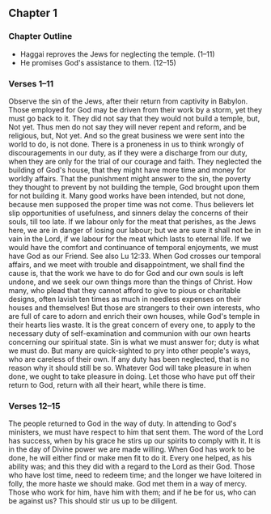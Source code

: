 ## Chapter 1

### Chapter Outline

- Haggai reproves the Jews for neglecting the temple. (1–11)
- He promises God's assistance to them. (12–15)

### Verses 1–11

Observe the sin of the Jews, after their return from captivity in Babylon. Those employed for God may be driven from their work by a storm, yet they must go back to it. They did not say that they would not build a temple, but, Not yet. Thus men do not say they will never repent and reform, and be religious, but, Not yet. And so the great business we were sent into the world to do, is not done. There is a proneness in us to think wrongly of discouragements in our duty, as if they were a discharge from our duty, when they are only for the trial of our courage and faith. They neglected the building of God's house, that they might have more time and money for worldly affairs. That the punishment might answer to the sin, the poverty they thought to prevent by not building the temple, God brought upon them for not building it. Many good works have been intended, but not done, because men supposed the proper time was not come. Thus believers let slip opportunities of usefulness, and sinners delay the concerns of their souls, till too late. If we labour only for the meat that perishes, as the Jews here, we are in danger of losing our labour; but we are sure it shall not be in vain in the Lord, if we labour for the meat which lasts to eternal life. If we would have the comfort and continuance of temporal enjoyments, we must have God as our Friend. See also Lu 12:33. When God crosses our temporal affairs, and we meet with trouble and disappointment, we shall find the cause is, that the work we have to do for God and our own souls is left undone, and we seek our own things more than the things of Christ. How many, who plead that they cannot afford to give to pious or charitable designs, often lavish ten times as much in needless expenses on their houses and themselves! But those are strangers to their own interests, who are full of care to adorn and enrich their own houses, while God's temple in their hearts lies waste. It is the great concern of every one, to apply to the necessary duty of self-examination and communion with our own hearts concerning our spiritual state. Sin is what we must answer for; duty is what we must do. But many are quick-sighted to pry into other people's ways, who are careless of their own. If any duty has been neglected, that is no reason why it should still be so. Whatever God will take pleasure in when done, we ought to take pleasure in doing. Let those who have put off their return to God, return with all their heart, while there is time.

### Verses 12–15

The people returned to God in the way of duty. In attending to God's ministers, we must have respect to him that sent them. The word of the Lord has success, when by his grace he stirs up our spirits to comply with it. It is in the day of Divine power we are made willing. When God has work to be done, he will either find or make men fit to do it. Every one helped, as his ability was; and this they did with a regard to the Lord as their God. Those who have lost time, need to redeem time; and the longer we have loitered in folly, the more haste we should make. God met them in a way of mercy. Those who work for him, have him with them; and if he be for us, who can be against us? This should stir us up to be diligent.

